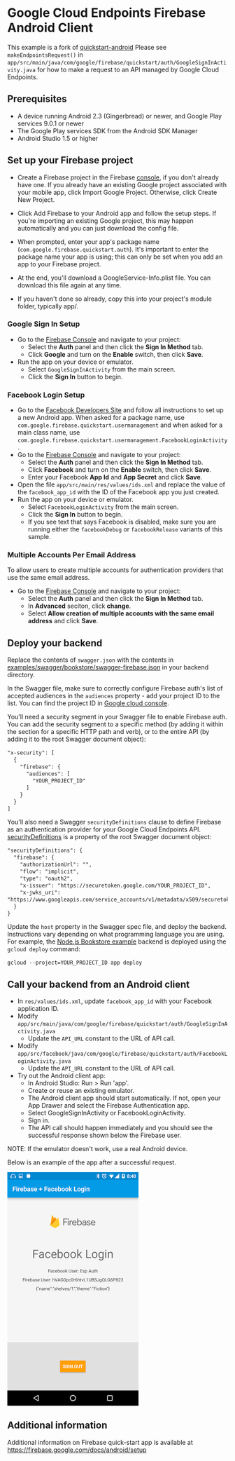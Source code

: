 # Google Cloud Endpoints Firebase Android Client

This example is a fork of
[quickstart-android](https://github.com/firebase/quickstart-android/tree/master/auth)
Please see `makeEndpointsRequest()` in
`app/src/main/java/com/google/firebase/quickstart/auth/GoogleSignInActivity.java`
for how to make a request to an API managed by Google Cloud Endpoints.

## Prerequisites

* A device running Android 2.3 (Gingerbread) or newer, and Google Play services 9.0.1 or newer
* The Google Play services SDK from the Android SDK Manager
* Android Studio 1.5 or higher

## Set up your Firebase project

* Create a Firebase project in the Firebase
  [console](https://firebase.google.com/console/), if you don't
  already have one. If you already have an existing Google project
  associated with your mobile app, click Import Google
  Project. Otherwise, click Create New Project.

* Click Add Firebase to your Android app and follow the setup steps. If
  you're importing an existing Google project, this may happen
  automatically and you can just download the config file.

* When prompted, enter your app's package name
  (`com.google.firebase.quickstart.auth`). It's important to enter the
  package name your app is using; this can only be set when you add an
  app to your Firebase project.

* At the end, you'll download a GoogleService-Info.plist file. You can
  download this file again at any time.

* If you haven't done so already, copy this into your project's module
  folder, typically app/.

### Google Sign In Setup

- Go to the [Firebase Console](https://console.firebase.google.com) and navigate to your project:
  - Select the **Auth** panel and then click the **Sign In Method** tab.
  - Click **Google** and turn on the **Enable** switch, then click **Save**.
- Run the app on your device or emulator.
    - Select `GoogleSignInActivity` from the main screen.
    - Click the **Sign In** button to begin.


### Facebook Login Setup

- Go to the [Facebook Developers Site](https://developers.facebook.com) and follow all
  instructions to set up a new Android app. When asked for a package name, use
  `com.google.firebase.quickstart.usermanagement` and when asked for a main class name,
  use `com.google.firebase.quickstart.usermanagement.FacebookLoginActivity`.
- Go to the [Firebase Console](https://console.firebase.google.com) and navigate to your project:
  - Select the **Auth** panel and then click the **Sign In Method** tab.
  - Click **Facebook** and turn on the **Enable** switch, then click **Save**.
  - Enter your Facebook **App Id** and **App Secret** and click **Save**.
- Open the file `app/src/main/res/values/ids.xml` and replace the value of the `facebook_app_id` with the ID of the Facebook app you just created.
- Run the app on your device or emulator.
    - Select `FacebookLoginActivity` from the main screen.
    - Click the **Sign In** button to begin.
    - If you see text that says Facebook is disabled, make sure you are running
      either the `facebookDebug` or `facebookRelease` variants of this sample.

### Multiple Accounts Per Email Address

To allow users to create multiple accounts for authentication
providers that use the same email address.

- Go to the [Firebase Console](https://console.firebase.google.com)
  and navigate to your project:
  - Select the **Auth** panel and then click the **Sign In Method**
    tab.
  - In **Advanced** seciton, click **change**.
  - Select **Allow creation of multiple accounts with the same email
    address** and click **Save**.

## Deploy your backend

Replace the contents of `swagger.json` with the contents in
[examples/swagger/bookstore/swagger-firebase.json](/examples/swagger/bookstore/swagger-firebase.json)
in your backend directory.

In the Swagger file, make sure to correctly configure Firebase auth's
list of accepted audiences in the `audiences` property - add your
project ID to the list. You can find the project ID in
[Google cloud console](https://console.cloud.google.com).

You'll need a security segment in your Swagger file to enable Firebase
auth.  You can add the security segment to a specific method (by
adding it within the section for a specific HTTP path and verb), or to
the entire API (by adding it to the root Swagger document object):

    "x-security": [
      {
        "firebase": {
          "audiences": [
            "YOUR_PROJECT_ID"
          ]
        }
      }
    ]

You'll also need a Swagger `securityDefinitions` clause to define
Firebase as an authentication provider for your Google Cloud Endpoints
API.
[securityDefinitions](http://swagger.io/specification/#securityDefinitionsObject)
is a property of the root Swagger document object:

    "securityDefinitions": {
      "firebase": {
        "authorizationUrl": "",
        "flow": "implicit",
        "type": "oauth2",
        "x-issuer": "https://securetoken.google.com/YOUR_PROJECT_ID",
        "x-jwks_uri": "https://www.googleapis.com/service_accounts/v1/metadata/x509/securetoken@system.gserviceaccount.com"
      }
    }

Update the `host` property in the Swagger spec file, and deploy the backend.
Instructions vary depending on what programming language you are using.  For
example, the [Node.js Bookstore example](/examples/nodejs/bookstore) backend is
deployed using the `gcloud deploy` command:

    gcloud --project=YOUR_PROJECT_ID app deploy

## Call your backend from an Android client

* In `res/values/ids.xml`, update `facebook_app_id` with your Facebook application ID.
* Modify `app/src/main/java/com/google/firebase/quickstart/auth/GoogleSignInActivity.java`
    * Update the `API_URL` constant to the URL of API call.
* Modify `app/src/facebook/java/com/google/firebase/quickstart/auth/FacebookLoginActivity.java`
    * Update the `API_URL` constant to the URL of API call.
* Try out the Android client app:
    * In Android Studio: Run > Run 'app'.
    * Create or reuse an existing emulator.
    * The Android client app should start automatically. If not, open your App
      Drawer and select the Firebase Authentication app.
    * Select GoogleSignInActivity or FacebookLoginActivity.
    * Sign in.
    * The API call should happen immediately and you should see the successful
      response shown below the Firebase user.

NOTE: If the emulator doesn't work, use a real Android device.

Below is an example of the app after a successful request.

![an example of the app after a successful request](screenshot.png)

## Additional information

Additional information on Firebase quick-start app is available at
https://firebase.google.com/docs/android/setup

